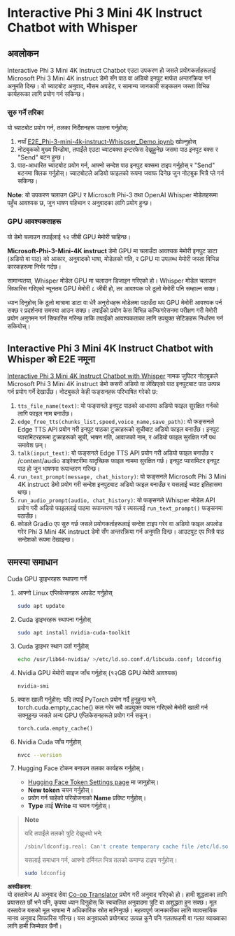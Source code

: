 <!--
CO_OP_TRANSLATOR_METADATA:
{
  "original_hash": "006e8cf75211d3297f24e1b22e38955f",
  "translation_date": "2025-07-17T02:16:48+00:00",
  "source_file": "md/02.Application/01.TextAndChat/Phi3/E2E_Phi-3-mini_with_whisper.md",
  "language_code": "ne"
}
-->
# Interactive Phi 3 Mini 4K Instruct Chatbot with Whisper

## अवलोकन

Interactive Phi 3 Mini 4K Instruct Chatbot एउटा उपकरण हो जसले प्रयोगकर्ताहरूलाई Microsoft Phi 3 Mini 4K instruct डेमो सँग पाठ वा अडियो इनपुट मार्फत अन्तरक्रिया गर्न अनुमति दिन्छ। यो च्याटबोट अनुवाद, मौसम अपडेट, र सामान्य जानकारी सङ्कलन जस्ता विभिन्न कार्यहरूका लागि प्रयोग गर्न सकिन्छ।

### सुरु गर्ने तरिका

यो च्याटबोट प्रयोग गर्न, तलका निर्देशनहरू पालना गर्नुहोस्:

1. नयाँ [E2E_Phi-3-mini-4k-instruct-Whispser_Demo.ipynb](https://github.com/microsoft/Phi-3CookBook/blob/main/code/06.E2E/E2E_Phi-3-mini-4k-instruct-Whispser_Demo.ipynb) खोल्नुहोस्
2. नोटबुकको मुख्य विन्डोमा, तपाईंले एउटा च्याटबक्स इन्टरफेस देख्नुहुनेछ जसमा पाठ इनपुट बक्स र "Send" बटन हुन्छ।
3. पाठ-आधारित च्याटबोट प्रयोग गर्न, आफ्नो सन्देश पाठ इनपुट बक्समा टाइप गर्नुहोस् र "Send" बटनमा क्लिक गर्नुहोस्। च्याटबोटले अडियो फाइलको रूपमा जवाफ दिनेछ जुन नोटबुक भित्रै प्ले गर्न सकिन्छ।

**Note**: यो उपकरण चलाउन GPU र Microsoft Phi-3 तथा OpenAI Whisper मोडेलहरूमा पहुँच आवश्यक छ, जुन भाषण पहिचान र अनुवादका लागि प्रयोग हुन्छ।

### GPU आवश्यकताहरू

यो डेमो चलाउन तपाईंलाई १२ जीबी GPU मेमोरी चाहिन्छ।

**Microsoft-Phi-3-Mini-4K instruct** डेमो GPU मा चलाउँदा आवश्यक मेमोरी इनपुट डाटा (अडियो वा पाठ) को आकार, अनुवादको भाषा, मोडेलको गति, र GPU मा उपलब्ध मेमोरी जस्ता विभिन्न कारकहरूमा निर्भर गर्दछ।

सामान्यतया, Whisper मोडेल GPU मा चलाउन डिजाइन गरिएको हो। Whisper मोडेल चलाउन सिफारिस गरिएको न्यूनतम GPU मेमोरी ८ जीबी हो, तर आवश्यक परे ठूलो मेमोरी पनि सम्हाल्न सक्छ।

ध्यान दिनुहोस् कि ठूलो मात्रामा डाटा वा धेरै अनुरोधहरू मोडेलमा पठाउँदा थप GPU मेमोरी आवश्यक पर्न सक्छ र प्रदर्शनमा समस्या आउन सक्छ। तपाईंको प्रयोग केस विभिन्न कन्फिगरेसनमा परीक्षण गरी मेमोरी प्रयोग अनुगमन गर्न सिफारिस गरिन्छ ताकि तपाईंको आवश्यकताका लागि उपयुक्त सेटिङहरू निर्धारण गर्न सकियोस्।

## Interactive Phi 3 Mini 4K Instruct Chatbot with Whisper को E2E नमूना

[Interactive Phi 3 Mini 4K Instruct Chatbot with Whisper](https://github.com/microsoft/Phi-3CookBook/blob/main/code/06.E2E/E2E_Phi-3-mini-4k-instruct-Whispser_Demo.ipynb) नामक जुपिटर नोटबुकले Microsoft Phi 3 Mini 4K instruct डेमो कसरी अडियो वा लेखिएको पाठ इनपुटबाट पाठ उत्पन्न गर्न प्रयोग गर्ने देखाउँछ। नोटबुकले केही फङ्सनहरू परिभाषित गरेको छ:

1. `tts_file_name(text)`: यो फङ्सनले इनपुट पाठको आधारमा अडियो फाइल सुरक्षित गर्नको लागि फाइल नाम बनाउँछ।
1. `edge_free_tts(chunks_list,speed,voice_name,save_path)`: यो फङ्सनले Edge TTS API प्रयोग गरी इनपुट पाठका टुक्राहरूको सूचीबाट अडियो फाइल बनाउँछ। इनपुट प्यारामिटरहरूमा टुक्राहरूको सूची, भाषण गति, आवाजको नाम, र अडियो फाइल सुरक्षित गर्ने पथ समावेश छन्।
1. `talk(input_text)`: यो फङ्सनले Edge TTS API प्रयोग गरी अडियो फाइल बनाउँछ र /content/audio डाइरेक्टरीमा यादृच्छिक फाइल नाममा सुरक्षित गर्छ। इनपुट प्यारामिटर इनपुट पाठ हो जुन भाषणमा रूपान्तरण गरिन्छ।
1. `run_text_prompt(message, chat_history)`: यो फङ्सनले Microsoft Phi 3 Mini 4K instruct डेमो प्रयोग गरी सन्देश इनपुटबाट अडियो फाइल बनाउँछ र यसलाई च्याट इतिहासमा थप्छ।
1. `run_audio_prompt(audio, chat_history)`: यो फङ्सनले Whisper मोडेल API प्रयोग गरी अडियो फाइललाई पाठमा रूपान्तरण गर्छ र त्यसलाई `run_text_prompt()` फङ्सनमा पठाउँछ।
1. कोडले Gradio एप सुरु गर्छ जसले प्रयोगकर्ताहरूलाई सन्देश टाइप गरेर वा अडियो फाइल अपलोड गरेर Phi 3 Mini 4K instruct डेमो सँग अन्तरक्रिया गर्न अनुमति दिन्छ। आउटपुट एप भित्रै पाठ सन्देशको रूपमा देखाइन्छ।

## समस्या समाधान

Cuda GPU ड्राइभरहरू स्थापना गर्ने

1. आफ्नो Linux एप्लिकेसनहरू अपडेट गर्नुहोस्

    ```bash
    sudo apt update
    ```

1. Cuda ड्राइभरहरू स्थापना गर्नुहोस्

    ```bash
    sudo apt install nvidia-cuda-toolkit
    ```

1. Cuda ड्राइभर स्थान दर्ता गर्नुहोस्

    ```bash
    echo /usr/lib64-nvidia/ >/etc/ld.so.conf.d/libcuda.conf; ldconfig
    ```

1. Nvidia GPU मेमोरी साइज जाँच गर्नुहोस् (१२GB GPU मेमोरी आवश्यक)

    ```bash
    nvidia-smi
    ```

1. क्यास खाली गर्नुहोस्: यदि तपाईं PyTorch प्रयोग गर्दै हुनुहुन्छ भने, torch.cuda.empty_cache() कल गरेर सबै अप्रयुक्त क्यास गरिएको मेमोरी खाली गर्न सक्नुहुन्छ जसले अन्य GPU एप्लिकेसनहरूले प्रयोग गर्न सकून्।

    ```python
    torch.cuda.empty_cache() 
    ```

1. Nvidia Cuda जाँच गर्नुहोस्

    ```bash
    nvcc --version
    ```

1. Hugging Face टोकन बनाउन तलका कार्यहरू गर्नुहोस्।

    - [Hugging Face Token Settings page](https://huggingface.co/settings/tokens?WT.mc_id=aiml-137032-kinfeylo) मा जानुहोस्।
    - **New token** चयन गर्नुहोस्।
    - प्रयोग गर्न चाहेको परियोजनाको **Name** प्रविष्ट गर्नुहोस्।
    - **Type** लाई **Write** मा चयन गर्नुहोस्।

> **Note**
>
> यदि तपाईंले तलको त्रुटि देख्नुभयो भने:
>
> ```bash
> /sbin/ldconfig.real: Can't create temporary cache file /etc/ld.so.cache~: Permission denied 
> ```
>
> यसलाई समाधान गर्न, आफ्नो टर्मिनल भित्र तलको कमाण्ड टाइप गर्नुहोस्।
>
> ```bash
> sudo ldconfig
> ```

**अस्वीकरण**:  
यो दस्तावेज AI अनुवाद सेवा [Co-op Translator](https://github.com/Azure/co-op-translator) प्रयोग गरी अनुवाद गरिएको हो। हामी शुद्धताका लागि प्रयासरत छौं भने पनि, कृपया ध्यान दिनुहोस् कि स्वचालित अनुवादमा त्रुटि वा अशुद्धता हुन सक्छ। मूल दस्तावेज यसको मूल भाषामा नै अधिकारिक स्रोत मानिनुपर्छ। महत्वपूर्ण जानकारीका लागि व्यावसायिक मानव अनुवाद सिफारिस गरिन्छ। यस अनुवादको प्रयोगबाट उत्पन्न कुनै पनि गलतफहमी वा गलत व्याख्याका लागि हामी जिम्मेवार छैनौं।